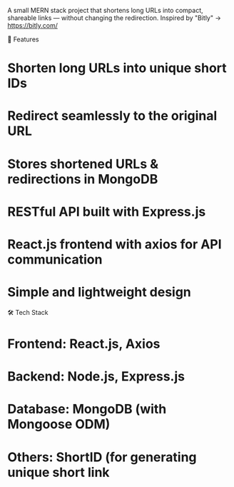 A small MERN stack project that shortens long URLs into compact, shareable links — without changing the redirection.
Inspired by "Bitly" -> https://bitly.com/

🚀 Features
# Shorten long URLs into unique short IDs
# Redirect seamlessly to the original URL
# Stores shortened URLs & redirections in MongoDB
# RESTful API built with Express.js
# React.js frontend with axios for API communication
# Simple and lightweight design



🛠️ Tech Stack
# Frontend: React.js, Axios
# Backend: Node.js, Express.js
# Database: MongoDB (with Mongoose ODM)
# Others: ShortID (for generating unique short link
